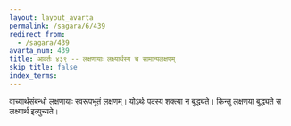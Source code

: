 ```yaml
---
layout: layout_avarta
permalink: /sagara/6/439
redirect_from:
  - /sagara/439
avarta_num: 439
title: आवर्तः ४३९ -- लक्षणायाः लक्ष्यार्थस्य च सामान्यलक्षणम्
skip_title: false
index_terms: 
---
```


वाच्यार्थसंबन्धो लक्षणायाः स्वरूपभूतं लक्षणम्। योऽर्थः पदस्य शक्त्या न बुद्ध्यते।
किन्तु लक्षणया बुद्ध्यते स लक्ष्यार्थ इत्युच्यते।

